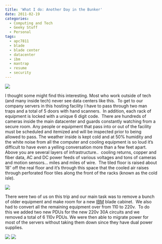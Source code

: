 ```yaml
---
title: 'What I do: Another Day in the Bunker'
date: 2011-02-19
categories:
  - Computing and Tech
  - Geeky Stuff
  - Personal
tags:
  - apc7811
  - blade
  - blade center
  - datacenter
  - ibm
  - mantrap
  - resume
  - security
---
```


![](/pics/inline_mantrap_sm.jpg)

I thought some might find this interesting. Most who work outside of tech (and many inside tech) never see data centers like this.  To get to our company servers in this hosting facility I have to pass through two man traps and a total of 5 doors with hand scanners.  In addition, each rack of equipment is locked with a unique 6 digit code.  There are hundreds of cameras inside the main datacenter and guards constantly watching from a secure room. Any people or equipment that pass into or out of the facility must be scheduled and itemized and will be inspected prior to being allowed to pass. The weather inside is kept cold and at 50% humidity and the white noise from all the computer and cooling equipment is so loud it’s difficult to have even a yelling conversation more than a few feet apart.  Above you are several layers of infrastructure..  cooling returns, copper and fiber data, AC and DC power feeds of various voltages and tons of cameras and motion sensors… miles and miles of wire.  The tiled floor is raised about 18″ off the real floor and it’s through this space that the cooled air raises through perforated floor tiles along the front of the racks (known as the cold isle).

![](/pics/inline_bunker_hall_sm.jpg)

There were two of us on this trip and our main task was to remove a bunch of older equipment and make room for a new [IBM][3] blade cabinet.  We also had to convert all the remaining equipment over from 110 to 220v.  To do this we added two new PDUs for the new 220v 30A circuits and we removed a total of 6 110v PDUs. We were then able to migrate power for most of the servers without taking them down since they have dual power supplies.

 [3]: http://www.wikinvest.com/stock/International_Business_Machines_(IBM)

![](/pics/inline_APC-AP7811.jpg)
![](/pics/inline_bldctr_h_hero.jpg)

